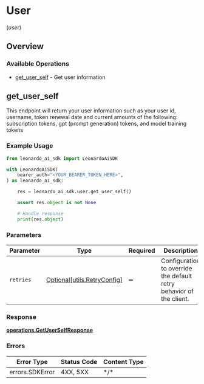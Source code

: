 # User
(*user*)

## Overview

### Available Operations

* [get_user_self](#get_user_self) - Get user information

## get_user_self

This endpoint will return your user information such as your user id, username, token renewal date and current amounts of the following: subscription tokens, gpt (prompt generation) tokens, and model training tokens

### Example Usage

```python
from leonardo_ai_sdk import LeonardoAiSDK

with LeonardoAiSDK(
    bearer_auth="<YOUR_BEARER_TOKEN_HERE>",
) as leonardo_ai_sdk:

    res = leonardo_ai_sdk.user.get_user_self()

    assert res.object is not None

    # Handle response
    print(res.object)

```

### Parameters

| Parameter                                                           | Type                                                                | Required                                                            | Description                                                         |
| ------------------------------------------------------------------- | ------------------------------------------------------------------- | ------------------------------------------------------------------- | ------------------------------------------------------------------- |
| `retries`                                                           | [Optional[utils.RetryConfig]](../../models/utils/retryconfig.md)    | :heavy_minus_sign:                                                  | Configuration to override the default retry behavior of the client. |

### Response

**[operations.GetUserSelfResponse](../../models/operations/getuserselfresponse.md)**

### Errors

| Error Type      | Status Code     | Content Type    |
| --------------- | --------------- | --------------- |
| errors.SDKError | 4XX, 5XX        | \*/\*           |